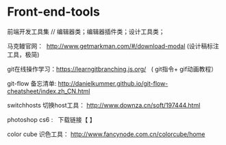 # Front-end-tools
前端开发工具集
// 编辑器类；编辑器插件类；设计工具类；

马克鳗官网：  http://www.getmarkman.com/#/download-modal (设计稿标注工具，极简)

git在线操作学习：https://learngitbranching.js.org/   ( git指令+ gif动画教程）

git-flow 备忘清单: http://danielkummer.github.io/git-flow-cheatsheet/index.zh_CN.html

switchhosts 切换host工具： http://www.downza.cn/soft/197444.html

photoshop cs6 :   下载链接【   】

color cube 识色工具：  http://www.fancynode.com.cn/colorcube/home
